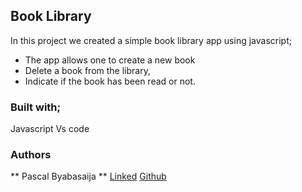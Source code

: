 ## Book Library
In this project we created a simple book library app using javascript;
- The app allows one to create a new book
- Delete a book from the library,
- Indicate if the book has been read or not.

### Built with;
Javascript
Vs code

### Authors

** Pascal Byabasaija **
[Linked]()
[Github]()